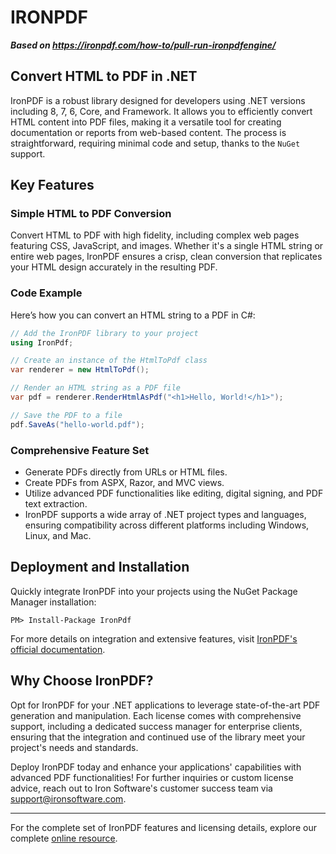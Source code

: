 # IRONPDF

***Based on <https://ironpdf.com/how-to/pull-run-ironpdfengine/>***


## Convert HTML to PDF in .NET

IronPDF is a robust library designed for developers using .NET versions including 8, 7, 6, Core, and Framework. It allows you to efficiently convert HTML content into PDF files, making it a versatile tool for creating documentation or reports from web-based content. The process is straightforward, requiring minimal code and setup, thanks to the `NuGet` support.

## Key Features

### Simple HTML to PDF Conversion

Convert HTML to PDF with high fidelity, including complex web pages featuring CSS, JavaScript, and images. Whether it's a single HTML string or entire web pages, IronPDF ensures a crisp, clean conversion that replicates your HTML design accurately in the resulting PDF.

### Code Example

Here’s how you can convert an HTML string to a PDF in C#:

```csharp
// Add the IronPDF library to your project
using IronPdf;

// Create an instance of the HtmlToPdf class
var renderer = new HtmlToPdf();

// Render an HTML string as a PDF file
var pdf = renderer.RenderHtmlAsPdf("<h1>Hello, World!</h1>");

// Save the PDF to a file
pdf.SaveAs("hello-world.pdf");
```

### Comprehensive Feature Set

- Generate PDFs directly from URLs or HTML files.
- Create PDFs from ASPX, Razor, and MVC views.
- Utilize advanced PDF functionalities like editing, digital signing, and PDF text extraction.
- IronPDF supports a wide array of .NET project types and languages, ensuring compatibility across different platforms including Windows, Linux, and Mac.

## Deployment and Installation

Quickly integrate IronPDF into your projects using the NuGet Package Manager installation:

```nuget
PM> Install-Package IronPdf
```

For more details on integration and extensive features, visit [IronPDF's official documentation](https://ironsoftware.com/csharp/pdf/).

## Why Choose IronPDF?

Opt for IronPDF for your .NET applications to leverage state-of-the-art PDF generation and manipulation. Each license comes with comprehensive support, including a dedicated success manager for enterprise clients, ensuring that the integration and continued use of the library meet your project's needs and standards.

Deploy IronPDF today and enhance your applications' capabilities with advanced PDF functionalities! For further inquiries or custom license advice, reach out to Iron Software's customer success team via [support@ironsoftware.com](mailto:support@ironsoftware.com).

---
For the complete set of IronPDF features and licensing details, explore our complete [online resource](https://ironpdf.com/documentation/).